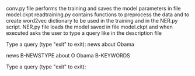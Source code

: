conv.py file performs the training and saves the model parameters in file model.ckpt 
readtraining.py contains functions to preprocess the data and to create word2vec dictionary to be used in the training and in the NER.py script.
NER.py file loads the model saved in file model.ckpt and when executed asks the user to type a query like in the description file

Type a query (type "exit" to exit):
news about Obama

news    B-NEWSTYPE
about   O
Obama   B-KEYWORDS

Type a query (type "exit" to exit):
